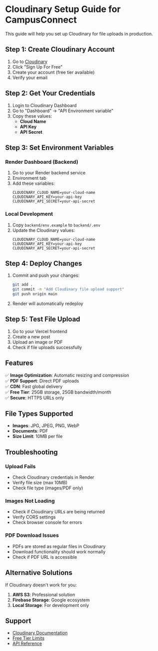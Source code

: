 # Cloudinary Setup Guide for CampusConnect

This guide will help you set up Cloudinary for file uploads in production.

## Step 1: Create Cloudinary Account

1. Go to [Cloudinary](https://cloudinary.com/)
2. Click "Sign Up For Free"
3. Create your account (free tier available)
4. Verify your email

## Step 2: Get Your Credentials

1. Login to Cloudinary Dashboard
2. Go to "Dashboard" → "API Environment variable"
3. Copy these values:
   - **Cloud Name**
   - **API Key**
   - **API Secret**

## Step 3: Set Environment Variables

### Render Dashboard (Backend)
1. Go to your Render backend service
2. Environment tab
3. Add these variables:
   ```
   CLOUDINARY_CLOUD_NAME=your-cloud-name
   CLOUDINARY_API_KEY=your-api-key
   CLOUDINARY_API_SECRET=your-api-secret
   ```

### Local Development
1. Copy `backend/env.example` to `backend/.env`
2. Update the Cloudinary values:
   ```
   CLOUDINARY_CLOUD_NAME=your-cloud-name
   CLOUDINARY_API_KEY=your-api-key
   CLOUDINARY_API_SECRET=your-api-secret
   ```

## Step 4: Deploy Changes

1. Commit and push your changes:
   ```bash
   git add .
   git commit -m "Add Cloudinary file upload support"
   git push origin main
   ```

2. Render will automatically redeploy

## Step 5: Test File Upload

1. Go to your Vercel frontend
2. Create a new post
3. Upload an image or PDF
4. Check if file uploads successfully

## Features

✅ **Image Optimization**: Automatic resizing and compression  
✅ **PDF Support**: Direct PDF uploads  
✅ **CDN**: Fast global delivery  
✅ **Free Tier**: 25GB storage, 25GB bandwidth/month  
✅ **Secure**: HTTPS URLs only  

## File Types Supported

- **Images**: JPG, JPEG, PNG, WebP
- **Documents**: PDF
- **Size Limit**: 10MB per file

## Troubleshooting

### Upload Fails
- Check Cloudinary credentials in Render
- Verify file size (max 10MB)
- Check file type (images/PDF only)

### Images Not Loading
- Check if Cloudinary URLs are being returned
- Verify CORS settings
- Check browser console for errors

### PDF Download Issues
- PDFs are stored as regular files in Cloudinary
- Download functionality should work normally
- Check if PDF URL is accessible

## Alternative Solutions

If Cloudinary doesn't work for you:

1. **AWS S3**: Professional solution
2. **Firebase Storage**: Google ecosystem
3. **Local Storage**: For development only

## Support

- [Cloudinary Documentation](https://cloudinary.com/documentation)
- [Free Tier Limits](https://cloudinary.com/pricing)
- [API Reference](https://cloudinary.com/documentation/admin_api)
